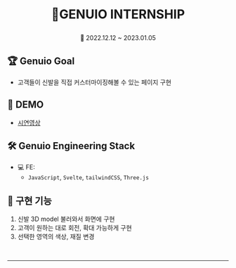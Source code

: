 # <p align="center">👟GENUIO INTERNSHIP

<P align="center">📆 2022.12.12 ~ 2023.01.05

## 🏆 Genuio Goal

- 고객들이 신발을 직접 커스터마이징해볼 수 있는 페이지 구현

## 📼 DEMO

- <a href="https://youtu.be/Mm2G2t9AomU">시연영상</a>

## 🛠 Genuio Engineering Stack

- 💻 FE:
  - `JavaScript`, `Svelte`, `tailwindCSS`, `Three.js`

## 🚀 구현 기능

1. 신발 3D model 불러와서 화면에 구현
2. 고객이 원하는 대로 회전, 확대 가능하게 구현
3. 선택한 영역의 색상, 재질 변경

<br>

---
